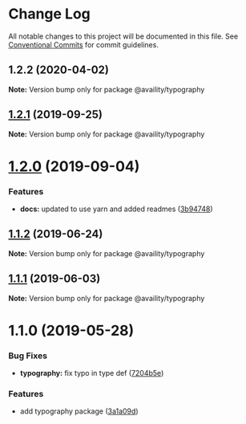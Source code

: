 # Change Log

All notable changes to this project will be documented in this file.
See [Conventional Commits](https://conventionalcommits.org) for commit guidelines.

## 1.2.2 (2020-04-02)

**Note:** Version bump only for package @availity/typography





## [1.2.1](https://github.com/Availity/availity-react/compare/@availity/typography@1.2.0...@availity/typography@1.2.1) (2019-09-25)

**Note:** Version bump only for package @availity/typography





# [1.2.0](https://github.com/Availity/availity-react/compare/@availity/typography@1.1.2...@availity/typography@1.2.0) (2019-09-04)


### Features

* **docs:** updated to use yarn and added readmes ([3b94748](https://github.com/Availity/availity-react/commit/3b94748))





## [1.1.2](https://github.com/Availity/availity-react/compare/@availity/typography@1.1.1...@availity/typography@1.1.2) (2019-06-24)

**Note:** Version bump only for package @availity/typography





## [1.1.1](https://github.com/Availity/availity-react/compare/@availity/typography@1.1.0...@availity/typography@1.1.1) (2019-06-03)

**Note:** Version bump only for package @availity/typography





# 1.1.0 (2019-05-28)


### Bug Fixes

* **typography:** fix typo in type def ([7204b5e](https://github.com/Availity/availity-react/commit/7204b5e))


### Features

* add typography package ([3a1a09d](https://github.com/Availity/availity-react/commit/3a1a09d))
